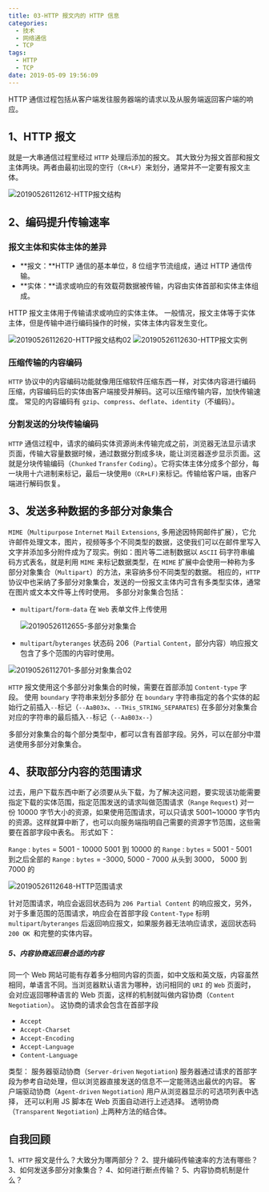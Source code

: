 ```yaml
---
title: 03-HTTP 报文内的 HTTP 信息
categories:
  - 技术
  - 网络通信
  - TCP
tags:
  - HTTP
  - TCP
date: 2019-05-09 19:56:09
---
```


HTTP 通信过程包括从客户端发往服务器端的请求以及从服务端返回客户端的响应。

## 1、HTTP 报文

就是一大串通信过程里经过 `HTTP` 处理后添加的报文。
其大致分为报文首部和报文主体两块。两者由最初出现的空行（`CR+LF`）来划分，通常并不一定要有报文主体。

![20190526112612-HTTP报文结构](https://gitee.com/bookandmusic/imgs/raw/master/uPic/2020%2006/20190526112612-HTTP报文结构%20.png)

## 2、编码提升传输速率

### 报文主体和实体主体的差异

- **报文：**HTTP 通信的基本单位，8 位组字节流组成，通过 HTTP 通信传输。
- **实体：**请求或响应的有效载荷数据被传输，内容由实体首部和实体主体组成。

HTTP 报文主体用于传输请求或响应的实体主体。
一般情况，报文主体等于实体主体，但是传输中进行编码操作的时候，实体主体内容发生变化。

![20190526112620-HTTP报文结构02](https://gitee.com/bookandmusic/imgs/raw/master/uPic/2020%2006/20190526112620-HTTP报文结构02%20.png)
![20190526112630-HTTP报文实例](https://gitee.com/bookandmusic/imgs/raw/master/uPic/2020%2006/20190526112630-HTTP报文实例%20.png)

### 压缩传输的内容编码

`HTTP` 协议中的内容编码功能就像用压缩软件压缩东西一样，对实体内容进行编码压缩，内容编码后的实体由客户端接受并解码。这可以压缩传输内容，加快传输速度。
常见的内容编码有 `gzip`、`compress`、`deflate`、`identity`（不编码）。

### 分割发送的分块传输编码

`HTTP` 通信过程中，请求的编码实体资源尚未传输完成之前，浏览器无法显示请求页面，传输大容量数据时候，通过数据分割成多块，能让浏览器逐步显示页面。这就是分块传输编码（`Chunked` `Transfer` `Coding`）。它将实体主体分成多个部分，每一块用十六进制来标记，最后一块使用`0（CR+LF)`来标记。传输给客户端，由客户端进行解码恢复。

## 3、发送多种数据的多部分对象集合

`MIME`（`Multipurpose` `Internet` `Mail` `Extensions`, 多用途因特网邮件扩展），它允许邮件处理文本，图片，视频等多个不同类型的数据，这使我们可以在邮件里写入文字并添加多分附件成为了现实。例如：图片等二进制数据以 `ASCII` 码字符串编码方式表名，就是利用 `MIME` 来标记数据类型，在 `MIME` 扩展中会使用一种称为多部分对象集合（`Multipart`）的方法，来容纳多份不同类型的数据。
相应的，`HTTP` 协议中也采纳了多部分对象集合，发送的一份报文主体内可含有多类型实体，通常在图片或文本文件等上传时使用。
多部分对象集合包括：

* `multipart`/`form-data` 在 `Web` 表单文件上传使用

  ![20190526112655-多部分对象集合](https://gitee.com/bookandmusic/imgs/raw/master/uPic/2020%2006/20190526112655-多部分对象集合%20.png)

* `multipart`/`byteranges` 状态码 206（`Partial` `Content`，部分内容）响应报文包含了多个范围的内容时使用。

![20190526112701-多部分对象集合02](https://gitee.com/bookandmusic/imgs/raw/master/uPic/2020%2006/20190526112701-多部分对象集合02%20.png)

`HTTP` 报文使用这个多部分对象集合的时候，需要在首部添加 `Content-type` 字段。
使用 `boundary` 字符串来划分多部分
在 `boundary` 字符串指定的各个实体的起始行之前插入`--`标记（`--AaB03x`、`--THis_STRING_SEPARATES`)
在多部分对象集合对应的字符串的最后插入`--`标记（`--AaB03x--`）

多部分对象集合的每个部分类型中，都可以含有首部字段。另外，可以在部分中潜逃使用多部分对象集合。

## 4、获取部分内容的范围请求

过去，用户下载东西中断了必须要从头下载，为了解决这问题，要实现该功能需要指定下载的实体范围，指定范围发送的请求叫做范围请求（`Range` `Request`)
对一份 10000 字节大小的资源，如果使用范围请求，可以只请求 5001~10000 字节内的资源。这样就算中断了，也可以向服务端指明自己需要的资源字节范围，这些需要在首部字段中表名。
形式如下：

`Range` : `bytes` = 5001 - 10000
5001 到 10000 的
`Range` : `bytes` = 5001 -
5001 到之后全部的
`Range` : `bytes` = -3000, 5000 - 7000
从头到 3000， 5000 到 7000 的

![20190526112648-HTTP范围请求](https://gitee.com/bookandmusic/imgs/raw/master/uPic/2020%2006/20190526112648-HTTP范围请求%20.png)

针对范围请求，响应会返回状态码为 `206 Partial Content` 的响应报文，另外，对于多重范围的范围请求，响应会在首部字段 `Content-Type` 标明 `multipart`/`byteranges` 后返回响应报文，如果服务器无法响应请求，返回状态码 `200 OK `和完整的实体内容。

##### 5、内容协商返回最合适的内容

同一个 Web 网站可能有存着多分相同内容的页面，如中文版和英文版，内容虽然相同，单语言不同。当浏览器默认语言为哪种，访问相同的 `URI` 的 `Web` 页面时，会对应返回哪种语言的 Web 页面，这样的机制就叫做内容协商（`Content` `Negotiation`）。
这协商的请求会包含在首部字段

* `Accept`
* `Accept-Charset`
* `Accept-Encoding`
* `Accept-Language`
* `Content-Language`

类型：
服务器驱动协商（`Server-driven` `Negotiation`)
服务器通过请求的首部字段为参考自动处理，但以浏览器直接发送的信息不一定能筛选出最优的内容。
客户端驱动协商（`Agent-driven` `Negotiation`)
用户从浏览器显示的可选项列表中选择， 还可以利用 JS 脚本在 Web 页面自动进行上述选择。
透明协商（`Transparent` `Negotiation`)
上两种方法的结合体。

## 自我回顾

1、`HTTP` 报文是什么？大致分为哪两部分？
2、提升编码传输速率的方法有哪些？
3、如何发送多部分对象集合？
4、如何进行断点传输？
5、内容协商机制是什么？